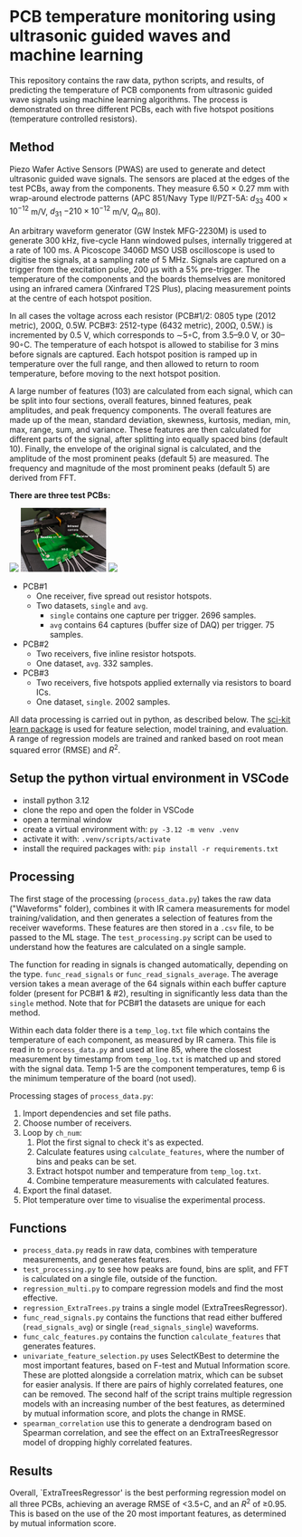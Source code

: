 # PCB temperature monitoring using ultrasonic guided waves and machine learning

This repository contains the raw data, python scripts, and results, of predicting the temperature of PCB components from ultrasonic guided wave signals using machine learning algorithms. The process is demonstrated on three different PCBs, each with five hotspot positions (temperature controlled resistors).

## Method

Piezo Wafer Active Sensors (PWAS) are used to generate and detect ultrasonic guided wave signals. The sensors are placed at the edges of the test PCBs, away from the components. They measure 6.50 × 0.27 mm with wrap-around electrode patterns (APC 851/Navy Type II/PZT-5A: $d_{33}$ $400×10^{−12}$ m/V, $d_{31}$ $-210×10^{−12}$ m/V, $Q_m$ 80).

An arbitrary waveform generator (GW Instek MFG-2230M) is used to generate 300 kHz, five-cycle Hann windowed pulses, internally triggered at a rate of 100 ms. A Picoscope 3406D MSO USB oscilloscope is used to digitise the signals, at a sampling rate of 5 MHz. Signals are captured on a trigger from the excitation pulse, 200 μs with a 5% pre-trigger. The temperature of the components and the boards themselves are monitored using an infrared camera (Xinfrared T2S Plus), placing measurement points at the centre of each hotspot position.

In all cases the voltage across each resistor (PCB#1/2: 0805 type (2012 metric), 200Ω, 0.5W. PCB#3: 2512-type (6432 metric), 200Ω, 0.5W.) is incremented by 0.5 V, which corresponds to ∼5◦C, from 3.5–9.0 V, or 30–90◦C. The temperature of each hotspot is allowed to stabilise for 3 mins before signals are captured. Each hotspot position is ramped up in temperature over the full range, and then allowed to return to room temperature, before moving to the next hotspot position.

A large number of features (103) are calculated from each signal, which can be split into four sections, overall features, binned features, peak amplitudes, and peak frequency components. The overall features are made up of the mean, standard deviation, skewness, kurtosis, median, min, max, range, sum, and variance. These features are then calculated for different parts of the signal, after splitting into equally spaced bins (default 10). Finally, the envelope of the original signal is calculated, and the amplitude of the most prominent peaks (default 5) are measured. The frequency and magnitude of the most prominent peaks (default 5) are derived from FFT.

**There are three test PCBs:**

<img src="Data/PCB%231/PCB1_edit.png" width="30%"> <img src="Data/PCB%232/PCB2_edit.png" width="30%"></img> <img src="Data/PCB%233/PCB3_edit.png" width="30%"></img>

- PCB#1
    - One receiver, five spread out resistor hotspots.
    - Two datasets, `single` and `avg`.
        - `single` contains one capture per trigger. 2696 samples.
        - `avg` contains 64 captures (buffer size of DAQ) per trigger. 75 samples.
- PCB#2
    - Two receivers, five inline resistor hotspots.
    - One dataset, `avg`. 332 samples.
- PCB#3
    - Two receivers, five hotspots applied externally via resistors to board ICs.
    - One dataset, `single`. 2002 samples.

All data processing is carried out in python, as described below. The [sci-kit learn package](https://scikit-learn.org/stable/index.html) is used for feature selection, model training, and evaluation. A range of regression models are trained and ranked based on root mean squared error (RMSE) and $R^2$. 

## Setup the python virtual environment in VSCode

- install python 3.12
- clone the repo and open the folder in VSCode
- open a terminal window
- create a virtual environment with: `py -3.12 -m venv .venv`
- activate it with: `.venv/scripts/activate`
- install the required packages with: `pip install -r requirements.txt`

## Processing

The first stage of the processing (`process_data.py`) takes the raw data ("Waveforms" folder), combines it with IR camera measurements for model training/validation, and then generates a selection of features from the receiver waveforms. These features are then stored in a `.csv` file, to be passed to the ML stage. The `test_processing.py` script can be used to understand how the features are calculated on a single sample.

The function for reading in signals is changed automatically, depending on the type. `func_read_signals` or `func_read_signals_average`. The average version takes a mean average of the 64 signals within each buffer capture folder (present for PCB#1 & #2), resulting in significantly less data than the `single` method. Note that for PCB#1 the datasets are unique for each method.

Within each data folder there is a `temp_log.txt` file which contains the temperature of each component, as measured by IR camera. This file is read in to `process_data.py` and used at line 85, where the closest measurement by timestamp from `temp_log.txt` is matched up and stored with the signal data. Temp 1-5 are the component temperatures, temp 6 is the minimum temperature of the board (not used).

Processing stages of `process_data.py`:
1. Import dependencies and set file paths.
2. Choose number of receivers.
3. Loop by `ch_num`:
    1. Plot the first signal to check it's as expected.
    2. Calculate features using `calculate_features`, where the number of bins and peaks can be set.
    3. Extract hotspot number and temperature from `temp_log.txt`.
    4. Combine temperature measurements with calculated features.
4. Export the final dataset.
5. Plot temperature over time to visualise the experimental process.

## Functions

 - `process_data.py` reads in raw data, combines with temperature
   measurements, and generates features. 
 - `test_processing.py` to see how
   peaks are found, bins are split, and FFT is calculated on a single
   file, outside of the function. 
- `regression_multi.py` to compare
   regression models and find the most effective.
- `regression_ExtraTrees.py` trains a single model
   (ExtraTreesRegressor). 
- `func_read_signals.py` contains the functions
   that read either buffered (`read_signals_avg`) or single (`read_signals_single`) waveforms.
- `func_calc_features.py` contains the function `calculate_features` that generates
   features.
- `univariate_feature_selection.py` uses SelectKBest to determine the most important features, based on F-test and Mutual Information score. These are plotted alongside a correlation matrix, which can be subset for easier analysis. If there are pairs of highly correlated features, one can be removed. The second half of the script trains multiple regression models with an increasing number of the best features, as determined by mutual information score, and plots the change in RMSE. 
- `spearman_correlation` use this to generate a dendrogram based on Spearman correlation, and see the effect on an ExtraTreesRegressor model of dropping highly correlated features.

## Results

Overall, `ExtraTreesRegressor' is the best performing regression model on all three PCBs, achieving an average RMSE of <3.5◦C, and an $R^2$ of ≥0.95. This is based on the use of the 20 most important features, as determined by mutual information score.
